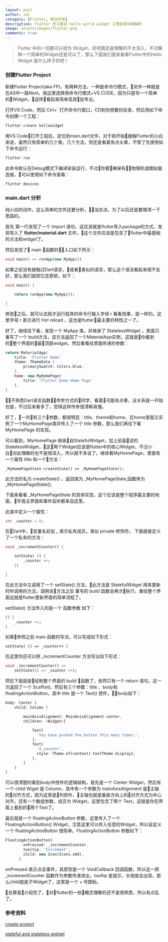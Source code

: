 ```yaml
---
layout: post
author: sal
category: [Flutter, 移动开发]
description: flutter 学习笔记 hello world widget 工程目录详细解析
image: assets/images/flutter.png
comments: true
---
```


> Flutter 中的一切都可以视为 Widget，好吧我还是理解的不太深入，不过解释一个简单的Widget还是可以了，那么下面我们就来看看Flutter中的Hello Widget 是什么样子的吧！

### 创建Flutter Project
新建Flutter Project(aka FP)，有两种方法，一种是命令行模式，另外一种就是在AS中一路Next。我这里选择用命令行模式+VS CODE，因为只是写一个简单的Widget，这样看起来简单高效加专业。

打开VS Code，然后 Ctrl+` 打开命令行窗口，CD到你想要的目录，然后用如下命令创建一个工程：
```zsh
flutter create hellowidget
```
用VS Code打开工程后，定位到main.dart文件，对于刚开始接触Flutter的小白来说，虽然只有简单的几个类，几个方法，但还是看着有点头晕，不管了先使用如下命令运行：
```zsh
flutter run
```
此命令默认在Debug模式下编译安装运行，不过你要确保有物理机或模拟器连接，可以使用如下命令查看：
```zsh
flutter devices
```

### main.dart 分析
纯小白的动作，这么简单的文件还要分析，没办法，为了以后还是要理清一下思路的。

首先 第一行发现了一个 import 语句，这应该就是flutter导入package的方式，发现导入了 **flutter/material.dart** 文件，这个文件应该是包含了flutter中最基础的方法和widget了。

然后发现了 main 函数的入口如下所示：
```dart
void main() => runApp(new MyApp())
```
如果之前没有接触过Dart语言，或者类似的语言，那么这个语法看起来很不友好，那么我们就把它还原把，如下：
```dart
void main() {

    return runApp(new MyApp());

}
```
修改之后，就可以去刚才运行程序的命令行输入字母 r 看看效果，是一样的。这里字母 r 表示进行 Hot reload ，这也是flutter最主要的特性之一了。

好了，继续往下看，发现一个 MyApp 类，并继承了 StatelessWidget ，里面只重写了一个 build方法，该方法返回了一个MaterialApp实例，这就是你看到的整个界面的最顶层widget，然后看看往里面传递的参数：
```dart
return MaterialApp{
    title: 'Flutter Demo'
    theme: ThemeData {
        primarySwatch: Colors.blue,
    },
    home: new MyHomePage(
        title: 'Flutter Demo Home Page'
    ),
}
```
不熟悉Dart语言函数传参方式的同学，看着可能有点晕，没关系我一开始也是，不过后来看多了，觉得这样传参很清晰易懂。

好了，一共有三个参数，都很明显：title、theme和home，在home里面又实例了一个MyHomePage类并传入了一个 title 参数，那么我们再往下看 MyHomePage 的实现。

可以看到，MyHomePage 继承自StatefulWidget，加上前面说的 StatelessWidget，这两个Widget应该是flutter中的核心Widget，不过小白对此理解的也不是很深入，所以就不多说了。继续看MyHomePage，里面有一个属性 title 和一个方法：
```
_MyHomePageState createState() => _MyHomePageState();
```
此方法的名为 createState() ，返回值为 _MyHomePageState,函数体为 _MyHomePageState();

下面来看看 _MyHomePageState 的具体实现，这个应该是整个程序最主要的地面，毕竟主界面和事件监听都来自这里。

此类中定义一个属性：
```dart
int _counter = 0;
```
在Dart中，变量名前加 _ 表示私有成员，类似 private 修饰符，
下面就是定义了一个私有的方法：
```dart
void _incrementCounter() {

    setState( () {
        _counter ++;
    })

}
```
在此方法中又调用了一个 setState() 方法，此方法是 StatefulWidget 用来更新时所调用的方法，调用该方法之后 重写的 build 函数会再次执行，重绘整个界面这就是flutter更新界面的简单流程了。

setState() 方法传入的是一个 函数参数 如下：
```dart
() {
    _counter ++;
}
```
如果参照之前 main 函数的写法，可以写成如下形式：
```
setState( () => _counter++ )
```
在这里你还可以把 _incrementCounter 方法写出如下形式：
```dart
void _incrementCounter() =>
    setState(() => _counter ++); 
```
然后下面就是绘制整个界面的 build 函数了，依然只有一个 return 语句，这一次返回了一个 Scaffold，然后有三个参数：title 、body和floatingActionButton，其中 title 是一个 Text() 控件，body如下：
```dart
body: Center (
    child: Column (

        mainAxisAlignment: MainAxisAlignment.center,
        children: <Widget>[

            Text(
              'You have pushed the button this many times:',
            ),
            Text(
              '$_counter',
              style: Theme.of(context).textTheme.display1,
            ),
        ]
    )
)
```
可以很清楚的看到body中控件的逻辑结构，首先是一个 Center Widget，然后有一个 child Wiget 是 Column，其中有一个参数为 mainAxisAlignment 是主轴的对齐方式，因为这里是列控件，主轴也就是垂直方向上的对齐方式为中心对齐，还有一个数组参数，成员为 Widget，这里包含了两个 Text，这就是你在界面上看到的两个Text了。

最后就是一个 floatingActionButton 参数，这里传入了一个 FloatingActionButton() Widget，注意这里可以传入任意的Widget，所以自定义一个 floatingActionButton 很简单。FloatingActionButton 参数如下：
```dart
FloatingActionButton(
        onPressed: _incrementCounter,
        tooltip: 'Increment',
        child: new Icon(Icons.add),
      )
```
onPressed 表示点击事件，其原型是一个 VoidCallback 回调函数，所以这一把 _incrementCounter 函数作为参数传递进出，tooltip 是提示，长按是会出现，那么child就是子Widget了，这里是一个 + 号图标。

总算是介绍完了，对flutter的一些概念理解的还不是很熟悉，所以有点乱了。

### 参考资料
[create project](https://flutter.io/get-started/test-drive/#terminal)

[stateful and stateless widget](https://flutterbyexample.com/flutter-widgets#stateless-and-statefulwidgets)